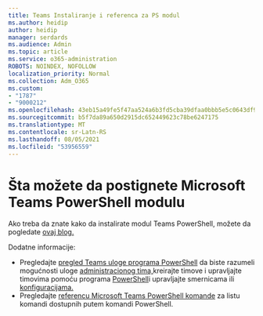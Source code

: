 ```yaml
---
title: Teams Instaliranje i referenca za PS modul
ms.author: heidip
author: heidip
manager: serdards
ms.audience: Admin
ms.topic: article
ms.service: o365-administration
ROBOTS: NOINDEX, NOFOLLOW
localization_priority: Normal
ms.collection: Adm_O365
ms.custom:
- "1787"
- "9000212"
ms.openlocfilehash: 43eb15a49fe5f47aa524a6b3fd5cba39dfaa0bbb5e5c0643df90ae37b33dd1f4
ms.sourcegitcommit: b5f7da89a650d2915dc652449623c78be6247175
ms.translationtype: MT
ms.contentlocale: sr-Latn-RS
ms.lasthandoff: 08/05/2021
ms.locfileid: "53956559"
---
```

# <a name="what-you-can-accomplish-with-microsoft-teams-powershell-module"></a>Šta možete da postignete Microsoft Teams PowerShell modulu

Ako treba da znate kako da instalirate modul Teams PowerShell, možete da pogledate [ovaj blog.](https://blogs.technet.microsoft.com/skypehybridguy/2017/11/07/microsoft-teams-powershell-support/)

Dodatne informacije:

- Pregledajte [pregled Teams uloge programa PowerShell](https://docs.microsoft.com/MicrosoftTeams/teams-powershell-overview) da biste razumeli mogućnosti uloge [administracionog tima,](https://docs.microsoft.com/MicrosoftTeams/using-admin-roles)kreirajte timove i upravljajte timovima pomoću programa [PowerShell](https://docs.microsoft.com/MicrosoftTeams/teams-powershell-overview#creating-and-managing-teams-via-powershell)i upravljajte smernicama ili [konfiguracijama.](https://docs.microsoft.com/MicrosoftTeams/teams-powershell-overview#managing-configurations-via-powershell) [](https://docs.microsoft.com/MicrosoftTeams/teams-powershell-overview#managing-policies-via-powershell) 
- Pregledajte [referencu Microsoft Teams PowerShell komande](https://docs.microsoft.com/powershell/module/teams/?view=teams-ps) za listu komandi dostupnih putem komandi PowerShell. 
